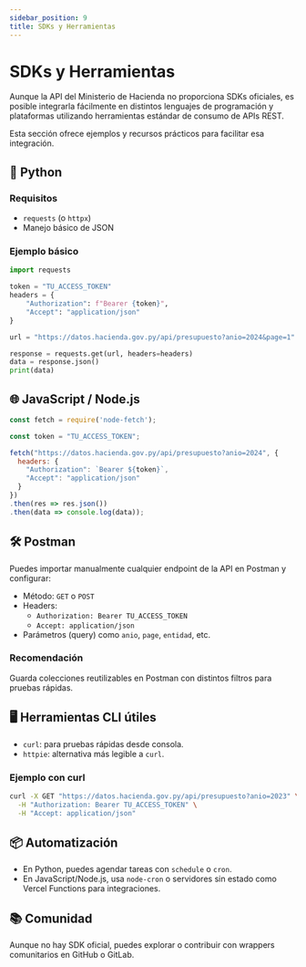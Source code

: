 ```yaml
---
sidebar_position: 9
title: SDKs y Herramientas
---
```


# SDKs y Herramientas

Aunque la API del Ministerio de Hacienda no proporciona SDKs oficiales, es posible integrarla fácilmente en distintos lenguajes de programación y plataformas utilizando herramientas estándar de consumo de APIs REST.

Esta sección ofrece ejemplos y recursos prácticos para facilitar esa integración.

## 🐍 Python

### Requisitos

- `requests` (o `httpx`)
- Manejo básico de JSON

### Ejemplo básico

```python
import requests

token = "TU_ACCESS_TOKEN"
headers = {
    "Authorization": f"Bearer {token}",
    "Accept": "application/json"
}

url = "https://datos.hacienda.gov.py/api/presupuesto?anio=2024&page=1"

response = requests.get(url, headers=headers)
data = response.json()
print(data)
```

## 🌐 JavaScript / Node.js

```javascript
const fetch = require('node-fetch');

const token = "TU_ACCESS_TOKEN";

fetch("https://datos.hacienda.gov.py/api/presupuesto?anio=2024", {
  headers: {
    "Authorization": `Bearer ${token}`,
    "Accept": "application/json"
  }
})
.then(res => res.json())
.then(data => console.log(data));
```

## 🛠️ Postman

Puedes importar manualmente cualquier endpoint de la API en Postman y configurar:

- Método: `GET` o `POST`
- Headers:
  - `Authorization: Bearer TU_ACCESS_TOKEN`
  - `Accept: application/json`
- Parámetros (query) como `anio`, `page`, `entidad`, etc.

### Recomendación

Guarda colecciones reutilizables en Postman con distintos filtros para pruebas rápidas.

## 🖥️ Herramientas CLI útiles

- `curl`: para pruebas rápidas desde consola.
- `httpie`: alternativa más legible a `curl`.

### Ejemplo con curl

```bash
curl -X GET "https://datos.hacienda.gov.py/api/presupuesto?anio=2023" \
  -H "Authorization: Bearer TU_ACCESS_TOKEN" \
  -H "Accept: application/json"
```

## 📦 Automatización

- En Python, puedes agendar tareas con `schedule` o `cron`.
- En JavaScript/Node.js, usa `node-cron` o servidores sin estado como Vercel Functions para integraciones.

## 📚 Comunidad

Aunque no hay SDK oficial, puedes explorar o contribuir con wrappers comunitarios en GitHub o GitLab.

